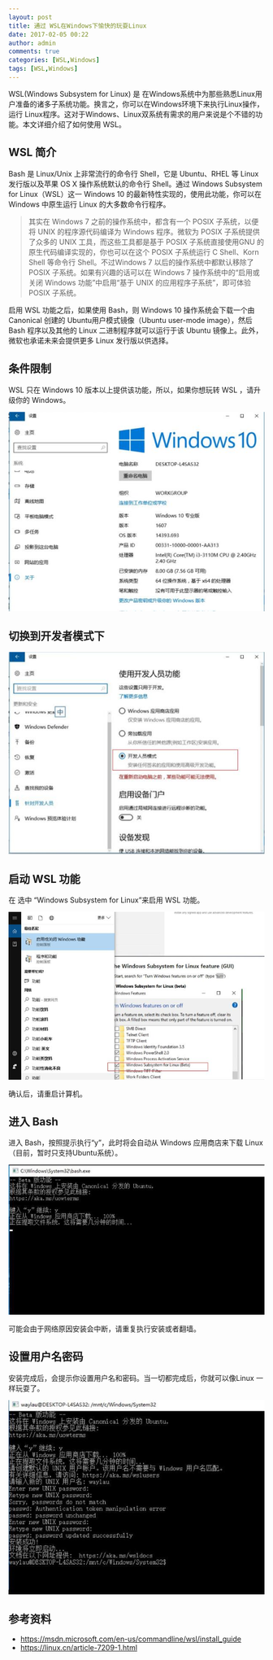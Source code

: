```yaml
---
layout: post
title: 通过 WSL在Windows下愉快的玩耍Linux
date: 2017-02-05 00:22
author: admin
comments: true
categories: [WSL,Windows]
tags: [WSL,Windows]
---
```


WSL(Windows Subsystem for Linux) 是 在Windows系统中为那些熟悉Linux用户准备的诸多子系统功能。换言之，你可以在Windows环境下来执行Linux操作，运行 Linux程序。这对于Windows、Linux双系统有需求的用户来说是个不错的功能。本文详细介绍了如何使用 WSL。
   
<!-- more -->


## WSL 简介

Bash 是 Linux/Unix 上非常流行的命令行 Shell，它是 Ubuntu、RHEL 等 Linux 发行版以及苹果 OS X 操作系统默认的命令行 Shell。通过 Windows Subsystem for Linux（WSL）这一 Windows 10 的最新特性实现的，使用此功能，你可以在 Windows 中原生运行 Linux 的大多数命令行程序。

>其实在 Windows 7 之前的操作系统中，都含有一个 POSIX 子系统，以便将 UNIX 的程序源代码编译为 Windows 程序。微软为 POSIX 子系统提供了众多的 UNIX 工具，而这些工具都是基于 POSIX 子系统直接使用GNU 的原生代码编译实现的，你也可以在这个 POSIX 子系统运行 C Shell、Korn Shell 等命令行 Shell。不过Windows 7 以后的操作系统中都默认移除了 POSIX 子系统。如果有兴趣的话可以在 Windows 7 操作系统中的“启用或关闭 Windows 功能”中启用“基于 UNIX 的应用程序子系统”，即可体验 POSIX 子系统。

启用 WSL 功能之后，如果使用 Bash，则 Windows 10 操作系统会下载一个由 Canonical 创建的 Ubuntu用户模式镜像（Ubuntu user-mode image），然后 Bash 程序以及其他的 Linux 二进制程序就可以运行于该 Ubuntu 镜像上。此外，微软也承诺未来会提供更多 Linux 发行版以供选择。

## 条件限制


WSL 只在 Windows 10 版本以上提供该功能，所以，如果你想玩转 WSL ，请升级你的 Windows。

![](../images/post/20170205-win10-version.jpg)


## 切换到开发者模式下

![](../images/post/20170205-win10-dev.jpg)

## 启动 WSL 功能

在 选中 “Windows Subsystem for Linux”来启用  WSL 功能。

![](../images/post/20170205-win10-enable-wsl.jpg)

确认后，请重启计算机。


## 进入 Bash

进入 Bash，按照提示执行“y”，此时将会自动从 Windows 应用商店来下载 Linux （目前，暂时只支持Ubuntu系统）。


![](../images/post/20170205-win10-bash.jpg)


可能会由于网络原因安装会中断，请重复执行安装或者翻墙。

## 设置用户名密码

安装完成后，会提示你设置用户名和密码。当一切都完成后，你就可以像Linux 一样玩耍了。

![](../images/post/20170205-win10-bash-user.jpg)


## 参考资料

* https://msdn.microsoft.com/en-us/commandline/wsl/install_guide
* https://linux.cn/article-7209-1.html
 